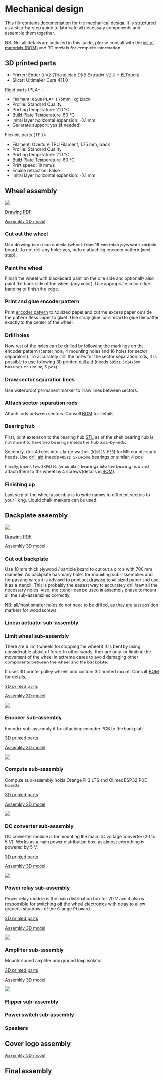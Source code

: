 
# Mechanical design

This file contains documentation for the mechanical design. It is structured as a step-by-step guide to fabricate all necessary components and assemble them together.

NB: Not all details are included in this guide, please consult with the [bill of materials (BOM)](../bom.pdf) and 3D models for complete information.

## 3D printed parts

* Printer: Ender-3 V2 (Trianglelab DDB Extruder V2.0 + BLTouch)
* Slicer: Ultimaker Cura 4.11.0

Rigid parts (PLA+):

* Filamant: eSun PLA+ 1.75mm 1kg Black
* Profile: Standard Quality
* Printing temperature: 210 °C
* Build Plate Temperature: 60 °C
* Initial layer horizontal expansion: -0.1 mm
* Generate support: yes (if needed)

Flexible parts (TPU):

* Filament: Overture TPU Filament, 1.75 mm, black
* Profile: Standard Quality
* Printing temperature: 210 °C
* Build Plate Temperature: 60 °C
* Print speed: 10 mm/s
* Enable retraction: False
* Initial layer horizontal expansion: -0.1 mm

## Wheel assembly

![](imgs/wheel%20drawing.png)

[Drawing PDF](wheel/wheel%20drawing.pdf)

[Assembly 3D model](wheel/wheel%20assembly.STL)

### Cut out the wheel

Use drawing to cut out a circle (wheel) from 18 mm thick plywood / particle board. Do not drill any holes yes, before attaching encoder pattern (next step).

### Paint the wheel

Finish the wheel with blackboard paint on the one side and optionally also paint the back side of the wheel (any color). Use appropriate color edge banding to finish the edge.

### Print and glue encoder pattern 

Print [encoder pattern](wheel/encoder_pattern/pattern.pdf) to `A2` sized paper and cut the excess paper outside the pattern (less paper to glue). Use spray glue (or similar) to glue the patter exactly to the center of the wheel.

### Drill holes

Now rest of the holes can be drilled by following the markings on the encoder pattern (center hole, 4 mounting holes and 16 holes for sector separators). To accurately drill the holes for the sector separation rods, it is possible to use following 3D printed [drill aid](wheel/drill%20aid.STL) (needs `605zz 5x14x5mm` bearings or similar, 5 pcs)


### Draw sector separation lines

Use waterproof permanent marker to draw lines between sectors.

### Attach sector separation rods

Attach rods between sectors. Consult [BOM](../bom.pdf) for details.


### Bearing hub

First, print extension to the bearing hub [STL](wheel/bearing%20hub%20ext.STL) as of the shelf bearing hub is not meant to have two bearings inside the hub side-by-side.

Secondly, drill 4 holes into a large washer (`DIN125 M33`) for M5 countersunk heads. Use [drill aid](wheel/drill%20aid%202.STL) (needs `605zz 5x14x5mm` bearings or similar, 4 pcs)

Finally, insert two `SKF6201` (or similar) bearings into the bearing hub and attach them to the wheel by 4 screws (details in [BOM](../bom.pdf)).

### Finishing up

Last step of the wheel assembly is to write names to different sectors to your liking. Liquid chalk markers can be used.

## Backplate assembly

![](imgs/backplate%20drawing.png)

[Drawing PDF](backplate/backplate%20drawing.pdf)

[Assembly 3D model](backplate/backplate%20assembly.STL)

### Cut out backplate

Use 18 mm thick plywood / particle board to cut out a circle with 700 mm diameter. As backplate has many holes for mounting sub-assemblies and for passing wires it is advised to print out [drawing](backplate/backplate%20drawing.pdf) to `A0` sized paper and use it as a stencil. This is probably the easiest way to accurately drill/saw all the necessary holes. Also, the stencil can be used in assembly phase to mount all the sub-assemblies correctly.

NB: all/most smaller holes do not need to be drilled, as they are just position markers for wood screws.



### Linear actuator sub-assembly


### Limit wheel sub-assembly

There are 6 limit wheels for stopping the wheel if it is bent by using considerable about of force. In other words, they are only for limiting the movement of the wheel in extreme cases to avoid damaging other components between the wheel and the backplate.

It uses 3D printer pulley wheels and custom 3D printed mount. Consult [BOM](../bom.pdf) for details.

[3D printed parts](backplate/limit%20wheel/limit%20wheel%20assembly.STL)

[Assembly 3D model](backplate/limit%20wheel/limit%20wheel%20assembly.STL)

![](imgs/limit%20wheel.png)


### Encoder sub-assembly

Encoder sub-assembly if for attaching encoder PCB to the backplate.

[3D printed parts](backplate/encoder)

[Assembly 3D model](backplate/encoder/encoder%20assembly.STL)

![](imgs/encoder.png)

### Compute sub-assembly

Compute sub-assembly holds Orange Pi 3 LTS and Olimex ESP32 POE boards. 

[3D printed parts](backplate/compute)

[Assembly 3D model](backplate/compute/compute%20assembly.STL)

![](imgs/compute%20module.png)

### DC converter sub-assembly

DC converter module is for mounting the main DC voltage converter (20 to 5 V). Works as a main power distribution box, as almost everything is powered by 5 V.

[3D printed parts](backplate/dc%20converter)

[Assembly 3D model](backplate/dc%20converter/dc%20converter%20assembly.STL)

![](imgs/dc%20converter%20module.png)

### Power relay sub-assembly

Power relay module is the main distribution box for 20 V and it also is responsible for switching off the wheel electronics with delay to allow graceful shutdown of the Orange PI board.

[3D printed parts](backplate/power%20relay)

[Assembly 3D model](backplate/power%20relay/power%20relay%20assembly.STL)

![](imgs/power%20relay%20module.png)

### Amplifier sub-assembly

Mounts sound amplifer and ground loop isolator.

[3D printed parts](backplate/amplifier/)

[Assembly 3D model](backplate/amplifier/amplifier%20assembly.STL)

![](imgs/audio%20module.png)

### Flipper sub-assembly



### Power switch sub-assembly


### Speakers


## Cover logo assembly

[Assembly 3D model](cover/cover%20assembly.STL)


## Final assembly








